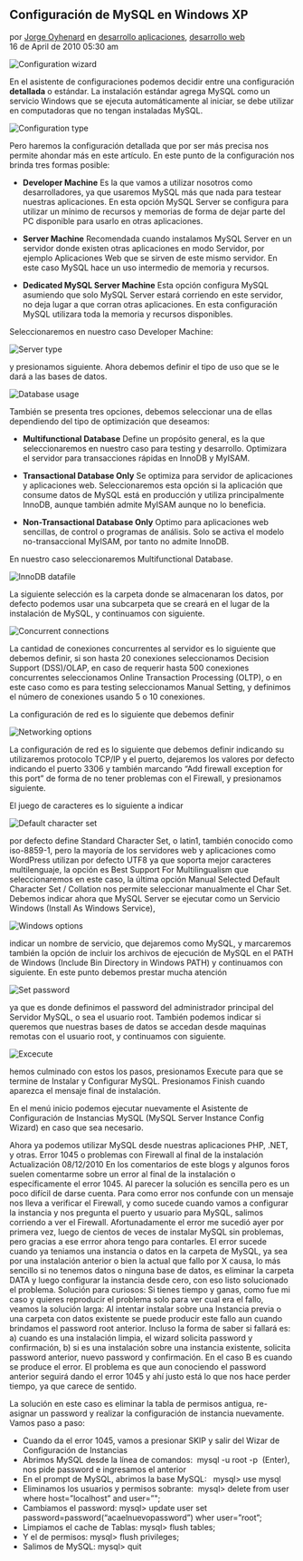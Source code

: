 ## Configuración de MySQL en Windows XP

por [Jorge Oyhenard](http://www.jorgeoyhenard.com/author/elQuique/) en [desarrollo aplicaciones](http://www.jorgeoyhenard.com/articulos/desarrollo-aplicaciones/), [desarrollo web](http://www.jorgeoyhenard.com/articulos/desarollo-web/)<br>
16 de April de 2010 05:30 am

![Configuration wizard](0.png)

En el asistente de configuraciones podemos decidir entre una configuración **detallada** o estándar. La instalación estándar agrega MySQL como un servicio Windows que se ejecuta automáticamente al iniciar, se debe utilizar en computadoras que no tengan instaladas MySQL.

![Configuration type](01.png)

Pero haremos la configuración detallada que por ser más precisa nos permite ahondar más en este artículo. En este punto de la configuración nos brinda tres formas posible:

* **Developer Machine**
Es la que vamos a utilizar nosotros como desarrolladores, ya que usaremos MySQL más que nada para testear nuestras aplicaciones. En esta opción MySQL Server se configura para utilizar un mínimo de recursos y memorias de forma de dejar parte del PC disponible para usarlo en otras aplicaciones.

* **Server Machine**
Recomendada cuando instalamos MySQL Server en un servidor donde existen otras aplicaciones en modo Servidor, por ejemplo Aplicaciones Web que se sirven de este mismo servidor. En este caso MySQL hace un uso intermedio de memoria y recursos.

* **Dedicated MySQL Server Machine**
Esta opción configura MySQL asumiendo que solo MySQL Server estará corriendo en este servidor, no deja lugar a que corran otras aplicaciones. En esta configuración MySQL utilizara toda la memoria y recursos disponibles.

Seleccionaremos en nuestro caso Developer Machine:

![Server type](02.png)

y presionamos siguiente. Ahora debemos definir el tipo de uso que se le dará a las bases de datos.

![Database usage](03.png)

También se presenta tres opciones, debemos seleccionar una de ellas dependiendo del tipo de optimización que deseamos:

* **Multifunctional Database**
Define un propósito general, es la que seleccionaremos en nuestro caso para testing y desarrollo. Optimizara el servidor para transacciones rápidas en InnoDB y MyISAM.
* **Transactional Database Only**
Se optimiza para servidor de aplicaciones y aplicaciones web. Seleccionaremos esta opción si la aplicación que consume datos de MySQL está en producción y utiliza principalmente InnoDB, aunque también admite MyISAM aunque no lo beneficia.

* **Non-Transactional Database Only**
Optimo para aplicaciones web sencillas, de control o programas de análisis. Solo se activa el modelo no-transaccional MyISAM, por tanto no admite InnoDB.

En nuestro caso seleccionaremos Multifunctional Database.

![InnoDB datafile](04.png)

La siguiente selección es la carpeta donde se almacenaran los datos, por defecto podemos usar una subcarpeta que se creará en el lugar de la instalación de MySQL, y continuamos con siguiente.

![Concurrent connections](05.png)

La cantidad de conexiones concurrentes al servidor es lo siguiente que debemos definir, si son hasta 20 conexiones seleccionamos Decision Support (DSS)/OLAP, en caso de requerir hasta 500 conexiones concurrentes seleccionamos Online Transaction Processing (OLTP), o en este caso como es para testing seleccionamos Manual Setting, y definimos el número de conexiones usando 5 o 10 conexiones.

La configuración de red es lo siguiente que debemos definir

![Networking options](06.png)

La configuración de red es lo siguiente que debemos definir indicando su utilizaremos protocolo TCP/IP y el puerto, dejaremos los valores por defecto indicando el puerto 3306 y también marcando “Add firewall exception for this port” de forma de no tener problemas con el Firewall, y presionamos siguiente.

El juego de caracteres es lo siguiente a indicar

![Default character set](07.png)

por defecto define Standard Character Set, o latin1, también conocido como iso-8859-1, pero la mayoría de los servidores web y aplicaciones como WordPress utilizan por defecto UTF8 ya que soporta mejor caracteres multilenguaje, la opción es Best Support For Multilingualism que seleccionaremos en este caso, la última opción Manual Selected Default Character Set / Collation nos permite seleccionar manualmente el Char Set.
Debemos indicar ahora que MySQL Server se ejecutar como un Servicio Windows (Install As Windows Service),

![Windows options](08.png)

indicar un nombre de servicio, que dejaremos como MySQL, y marcaremos también la opción de incluir los archivos de ejecución de MySQL en el PATH de Windows (Include Bin Directory in Windows PATH) y continuamos con siguiente.
En este punto debemos prestar mucha atención

![Set password](09.png)

ya que es donde definimos el password del administrador principal del Servidor MySQL, o sea el usuario root. También podemos indicar si queremos que nuestras bases de datos se accedan desde maquinas remotas con el usuario root, y continuamos con siguiente.

![Excecute](10.png)

hemos culminado con estos los pasos, presionamos Execute para que se termine de Instalar y Configurar MySQL. Presionamos Finish cuando aparezca el mensaje final de instalación.

En el menú inicio podemos ejecutar nuevamente el Asistente de Configuración de Instancias MySQL (MySQL Server Instance Config Wizard) en caso que sea necesario.

Ahora ya podemos utilizar MySQL desde nuestras aplicaciones PHP, .NET, y otras.
Error 1045 o problemas con Firewall al final de la instalación
Actualización 08/12/2010
En los comentarios de este blogs y algunos foros suelen comentarme sobre un error al final de la instalación o específicamente el error 1045. Al parecer la solución es sencilla pero es un poco difícil de darse cuenta.
Para como error nos confunde con un mensaje nos lleva a verificar el Firewall, y como sucede cuando vamos a configurar la instancia y nos pregunta el puerto y usuario para MySQL, salimos corriendo a ver el Firewall.
Afortunadamente el error me sucedió ayer por primera vez, luego de cientos de veces de instalar MySQL sin problemas, pero gracias a ese errror ahora tengo para contarles.
El error sucede cuando ya teniamos una instancia o datos en la carpeta de MySQL, ya sea por una instalación anterior o bien la actual que fallo por X causa, lo más sencillo si no tenemos datos o ninguna base de datos, es eliminar la carpeta DATA y luego configurar la instancia desde cero, con eso listo solucionado el problema.
Solución para curiosos:
Si tienes tiempo y ganas, como fue mi caso y quieres reproducir el problema solo para ver cual era el fallo, veamos la solución larga: Al intentar instalar sobre una Instancia previa o una carpeta con datos existente se puede producir este fallo aun cuando brindamos el password root anterior.
Incluso la forma de saber si fallará es: a) cuando es una instalación limpia, el wizard solicita password y confirmación, b) si es una instalación sobre una instancia existente, solicita password anterior, nuevo password y confirmación. En el caso B es cuando se produce el error.
El problema es que aun conociendo el password anterior seguirá dando el error 1045 y ahí justo está lo que nos hace perder tiempo, ya que carece de sentido.

La solución en este caso es eliminar la tabla de permisos antigua, re-asignar un password y realizar la configuración de instancia nuevamente. Vamos paso a paso:
* Cuando da el error 1045, vamos a presionar SKIP y salir del Wizar de Configuración de Instancias
* Abrimos MySQL desde la línea de comandos:  mysql -u root -p  (Enter), nos pide password e ingresamos el anterior
* En el prompt de MySQL, abrimos la base MySQL:   mysql> use mysql
* Eliminamos los usuarios y permisos sobrante:  mysql> delete from user where host=”localhost” and user=”";
* Cambiamos el password: mysql> update user set password=password(“acaelnuevopassword”) wher user=”root”;
* Limpiamos el cache de Tablas: mysql> flush tables;
* Y el de permisos: mysql> flush privileges;
* Salimos de MySQL: mysql> quit

